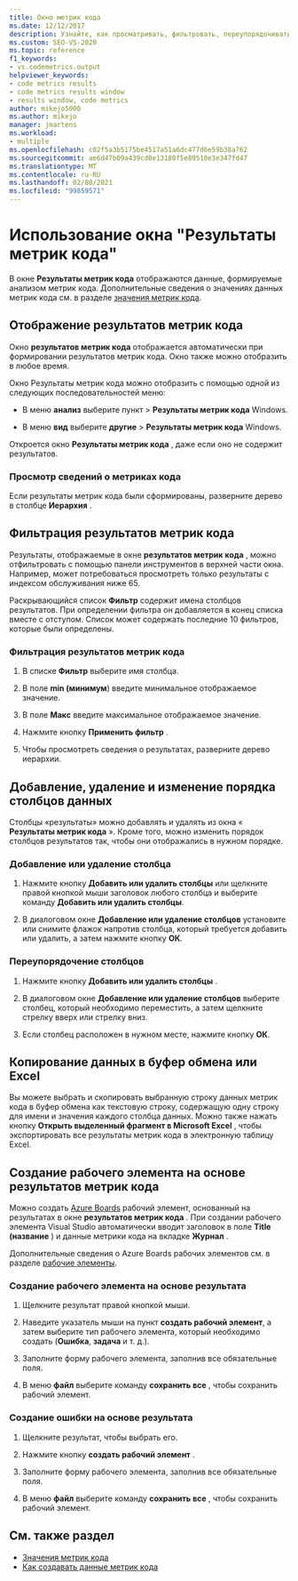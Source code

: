 ```yaml
---
title: Окно метрик кода
ms.date: 12/12/2017
description: Узнайте, как просматривать, фильтровать, переупорядочивать и экспортировать данные анализа метрик кода Visual Studio. См. раздел Создание рабочих элементов на основе результатов метрик кода.
ms.custom: SEO-VS-2020
ms.topic: reference
f1_keywords:
- vs.codemetrics.output
helpviewer_keywords:
- code metrics results
- code metrics results window
- results window, code metrics
author: mikejo5000
ms.author: mikejo
manager: jmartens
ms.workload:
- multiple
ms.openlocfilehash: c02f5a3b5175be4517a51a6dc477d6e59b38a762
ms.sourcegitcommit: ae6d47b09a439cd0e13180f5e89510e3e347fd47
ms.translationtype: MT
ms.contentlocale: ru-RU
ms.lasthandoff: 02/08/2021
ms.locfileid: "99859571"
---
```

# <a name="use-the-code-metrics-results-window"></a>Использование окна "Результаты метрик кода"

В окне **Результаты метрик кода** отображаются данные, формируемые анализом метрик кода. Дополнительные сведения о значениях данных метрик кода см. в разделе [значения метрик кода](../code-quality/code-metrics-values.md).

## <a name="display-code-metrics-results"></a>Отображение результатов метрик кода

Окно **результатов метрик кода** отображается автоматически при формировании результатов метрик кода. Окно также можно отобразить в любое время.

Окно Результаты метрик кода можно отобразить с помощью одной из следующих последовательностей меню:

- В меню **анализ** выберите пункт   >  **Результаты метрик кода** Windows.

- В меню **вид** выберите **другие**  >  **Результаты метрик кода** Windows.

Откроется окно **Результаты метрик кода** , даже если оно не содержит результатов.

### <a name="to-view-code-metrics-details"></a>Просмотр сведений о метриках кода

Если результаты метрик кода были сформированы, разверните дерево в столбце **Иерархия** .

## <a name="filter-code-metrics-results"></a>Фильтрация результатов метрик кода

Результаты, отображаемые в окне **результатов метрик кода** , можно отфильтровать с помощью панели инструментов в верхней части окна. Например, может потребоваться просмотреть только результаты с индексом обслуживания ниже 65.

Раскрывающийся список **Фильтр** содержит имена столбцов результатов. При определении фильтра он добавляется в конец списка вместе с отступом. Список может содержать последние 10 фильтров, которые были определены.

### <a name="to-filter-the-code-metrics-results"></a>Фильтрация результатов метрик кода

1. В списке **Фильтр** выберите имя столбца.

2. В поле **min (минимум**) введите минимальное отображаемое значение.

3. В поле **Макс** введите максимальное отображаемое значение.

4. Нажмите кнопку **Применить фильтр** .

5. Чтобы просмотреть сведения о результатах, разверните дерево иерархии.

## <a name="add-remove-and-rearrange-data-columns"></a>Добавление, удаление и изменение порядка столбцов данных

Столбцы «результаты» можно добавлять и удалять из окна « **Результаты метрик кода** ». Кроме того, можно изменить порядок столбцов результатов так, чтобы они отображались в нужном порядке.

### <a name="add-or-remove-a-column"></a>Добавление или удаление столбца

1. Нажмите кнопку **Добавить или удалить столбцы** или щелкните правой кнопкой мыши заголовок любого столбца и выберите команду **Добавить или удалить столбцы**.

1. В диалоговом окне **Добавление или удаление столбцов** установите или снимите флажок напротив столбца, который требуется добавить или удалить, а затем нажмите кнопку **ОК**.

### <a name="rearrange-columns"></a>Переупорядочение столбцов

1. Нажмите кнопку **Добавить или удалить столбцы** .

1. В диалоговом окне **Добавление или удаление столбцов** выберите столбец, который необходимо переместить, а затем щелкните стрелку вверх или стрелку вниз.

1. Если столбец расположен в нужном месте, нажмите кнопку **ОК**.

## <a name="copy-data-to-the-clipboard-or-excel"></a>Копирование данных в буфер обмена или Excel

Вы можете выбрать и скопировать выбранную строку данных метрик кода в буфер обмена как текстовую строку, содержащую одну строку для имени и значения каждого столбца данных. Можно также нажать кнопку **Открыть выделенный фрагмент в Microsoft Excel** , чтобы экспортировать все результаты метрик кода в электронную таблицу Excel.

## <a name="create-a-work-item-based-on-code-metric-results"></a>Создание рабочего элемента на основе результатов метрик кода

Можно создать [Azure Boards](/azure/devops/boards/index?view=vsts&preserve-view=true) рабочий элемент, основанный на результатах в окне **результатов метрик кода** . При создании рабочего элемента Visual Studio автоматически вводит заголовок в поле **Title (название** ) и данные метрики кода на вкладке **Журнал** .

Дополнительные сведения о Azure Boards рабочих элементов см. в разделе [рабочие элементы](/azure/devops/boards/work-items/index?view=vsts&preserve-view=true).

### <a name="to-create-a-work-item-based-on-a-result"></a>Создание рабочего элемента на основе результата

1. Щелкните результат правой кнопкой мыши.

2. Наведите указатель мыши на пункт **создать рабочий элемент**, а затем выберите тип рабочего элемента, который необходимо создать (**Ошибка**, **задача** и т. д.).

3. Заполните форму рабочего элемента, заполнив все обязательные поля.

4. В меню **файл** выберите команду **сохранить все** , чтобы сохранить рабочий элемент.

### <a name="to-create-a-bug-based-on-a-result"></a>Создание ошибки на основе результата

1. Щелкните результат, чтобы выбрать его.

2. Нажмите кнопку **создать рабочий элемент** .

3. Заполните форму рабочего элемента, заполнив все обязательные поля.

4. В меню **файл** выберите команду **сохранить все** , чтобы сохранить рабочий элемент.

## <a name="see-also"></a>См. также раздел

- [Значения метрик кода](../code-quality/code-metrics-values.md)
- [Как создавать данные метрик кода](../code-quality/how-to-generate-code-metrics-data.md)
